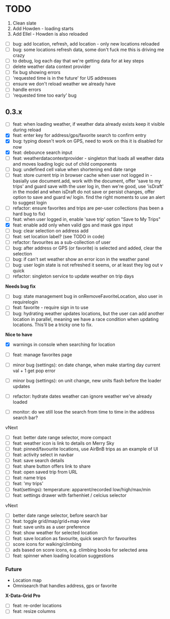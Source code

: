 # TODO

1. Clean slate
2. Add Howden - loading starts
3. Add Ellel - Howden is also reloaded

- [ ] bug: add location, refresh, add location - only new locations reloaded
- [ ] bug: some locations refresh data, some don't fuck me this is driving me crazy
- [ ] to debug, log each day that we're getting data for at key steps
- [ ] delete weather data context provider
- [ ] fix bug showing errors
- [ ] 'requested time is in the future' for US addresses
- [ ] ensure we don't reload weather we already have
- [ ] handle errors
- [ ] 'requested time too early' bug

## 0.3.x

- [ ] feat: when loading weather, if weather data already exists keep it visible during reload
- [x] feat: enter key for address/gps/favorite search to confirm entry
- [x] bug: typing doesn't work on GPS, need to work on this it is disabled for now
- [x] feat: debounce search input
- [ ] feat: weatherdatacontextprovider - singleton that loads all weather data and moves loading logic out of child components
- [ ] bug: undefined cell value when shortening end date range
- [ ] feat: store current trip in browser cache when user not logged in - basially use document.add, work with the document, offer 'save to my trips' and guard save with the user log in, then we're good, use 'isDraft' in the model and when isDraft do not save or persist changes, offer option to save and guard w/ login. find the right moments to use an alert to suggest login
- [ ] refactor: ensure favorites and trips are per-user collections (has been a hard bug to fix)
- [ ] feat: when user logged in, enable 'save trip' option "Save to My Trips"
- [x] feat: enable add only when valid gps and mask gps input
- [ ] bug: clear selection on address add
- [ ] feat: set location label? (see TODO in code)
- [ ] refactor: favourites as a sub-collection of user
- [ ] bug: after address or GPS (or favorite) is selected and added, clear the selection
- [ ] bug: if can't set weather show an error icon in the weather panel
- [ ] bug: user login state is not refreshed it seems, or at least they log out v quick
- [ ] refactor: singleton service to update weather on trip days

**Needs bug fix**

- [ ] bug: state management bug in onRemoveFavoriteLocation, also user in requirelogin
- [ ] feat: favorite - require sign in to use
- [ ] bug: hydrating weather updates locations, but the user can add another location in parallel, meaning we have a race condition when updating locations. This'll be a tricky one to fix.

**Nice to have**

- [x] warnings in console when searching for location
- [ ] feat: manage favorites page
- [ ] minor bug (settings): on date change, when make starting day current val + 1 get pop error
- [ ] minor bug (settings): on unit change, new units flash before the loader updates
- [ ] refactor: hydrate dates weather can ignore weather we've already loaded
- [ ] monitor: do we still lose the search from time to time in the address search bar?


vNext

- [ ] feat: better date range selector, more compact
- [ ] feat: weather icon is link to details on Merry Sky
- [ ] feat: pinned/favourite locations, use AirBnB trips as an example of UI
- [ ] feat: activity select in navbar
- [ ] feat: save search details
- [ ] feat: share button offers link to share
- [ ] feat: open saved trip from URL
- [ ] feat: name trips
- [ ] feat: 'my trips'
- [ ] feat(settings): temperature: apparent/recorded low/high/max/min
- [ ] feat: settings drawer with farhenhiet / celcius selector

vNext

- [ ] better date range selector, before search bar
- [ ] feat: toggle grid/map/grid+map view
- [ ] feat: save units as a user preference
- [ ] feat: show weather for selected location
- [ ] feat: save location as favourite, quick search for favourites
- [ ] score icons for walking/climbing
- [ ] ads based on score icons, e.g. climbing books for selected area
- [ ] feat: spinner when loading location suggestions

### Future

- Location map
- Omnisearch that handles address, gps or favorite

**X-Data-Grid Pro**

- [ ] feat: re-order locations
- [ ] feat: resize columns
